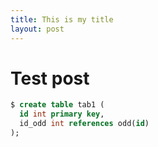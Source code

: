 ```yaml
---
title: This is my title
layout: post
---
```



# Test post


```sql
$ create table tab1 (
  id int primary key, 
  id_odd int references odd(id)
);
```

